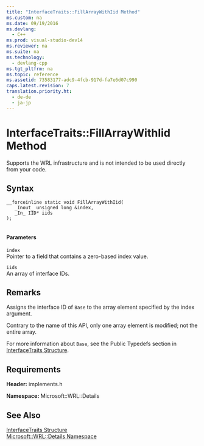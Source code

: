 ```yaml
---
title: "InterfaceTraits::FillArrayWithIid Method"
ms.custom: na
ms.date: 09/19/2016
ms.devlang: 
  - C++
ms.prod: visual-studio-dev14
ms.reviewer: na
ms.suite: na
ms.technology: 
  - devlang-cpp
ms.tgt_pltfrm: na
ms.topic: reference
ms.assetid: 73583177-adc9-4fcb-917d-fa7e6d07c990
caps.latest.revision: 7
translation.priority.ht: 
  - de-de
  - ja-jp
---
```

# InterfaceTraits::FillArrayWithIid Method
Supports the WRL infrastructure and is not intended to be used directly from your code.  
  
## Syntax  
  
```  
__forceinline static void FillArrayWithIid(  
   _Inout_ unsigned long &index,  
   _In_ IID* iids  
);  
  
```  
  
#### Parameters  
 `index`  
 Pointer to a field that contains a zero-based index value.  
  
 `iids`  
 An array of interface IDs.  
  
## Remarks  
 Assigns the interface ID of `Base` to the array element specified by the index argument.  
  
 Contrary to the name of this API, only one array element is modified; not the entire array.  
  
 For more information about `Base`, see the Public Typedefs section in [InterfaceTraits Structure](../vs140/InterfaceTraits-Structure.md).  
  
## Requirements  
 **Header:** implements.h  
  
 **Namespace:** Microsoft::WRL::Details  
  
## See Also  
 [InterfaceTraits Structure](../vs140/InterfaceTraits-Structure.md)   
 [Microsoft::WRL::Details Namespace](../vs140/Microsoft--WRL--Details-Namespace.md)